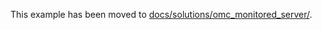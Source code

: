 This example has been moved to [docs/solutions/omc_monitored_server/](https://github.com/oracle/terraform-provider-oci/tree/master/docs/solutions/omc_monitored_server/).
